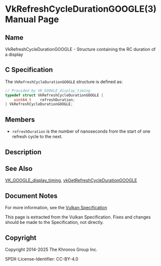# VkRefreshCycleDurationGOOGLE(3) Manual Page

## Name

VkRefreshCycleDurationGOOGLE - Structure containing the RC duration of a display



## [](#_c_specification)C Specification

The `VkRefreshCycleDurationGOOGLE` structure is defined as:

```c++
// Provided by VK_GOOGLE_display_timing
typedef struct VkRefreshCycleDurationGOOGLE {
    uint64_t    refreshDuration;
} VkRefreshCycleDurationGOOGLE;
```

## [](#_members)Members

- `refreshDuration` is the number of nanoseconds from the start of one refresh cycle to the next.

## [](#_description)Description

## [](#_see_also)See Also

[VK\_GOOGLE\_display\_timing](https://registry.khronos.org/vulkan/specs/latest/man/html/VK_GOOGLE_display_timing.html), [vkGetRefreshCycleDurationGOOGLE](https://registry.khronos.org/vulkan/specs/latest/man/html/vkGetRefreshCycleDurationGOOGLE.html)

## [](#_document_notes)Document Notes

For more information, see the [Vulkan Specification](https://registry.khronos.org/vulkan/specs/latest/html/vkspec.html#VkRefreshCycleDurationGOOGLE)

This page is extracted from the Vulkan Specification. Fixes and changes should be made to the Specification, not directly.

## [](#_copyright)Copyright

Copyright 2014-2025 The Khronos Group Inc.

SPDX-License-Identifier: CC-BY-4.0